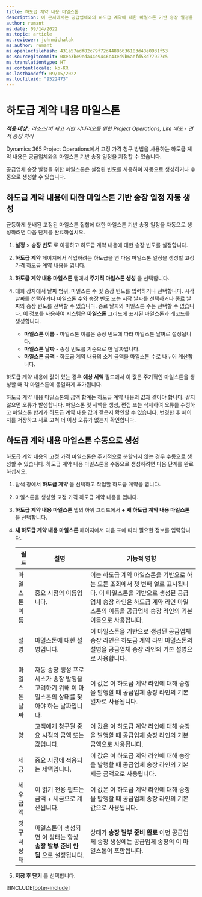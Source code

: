 ```yaml
---
title: 하도급 계약 내용 마일스톤
description: 이 문서에서는 공급업체와의 하도급 계약에 대한 마일스톤 기반 송장 일정을 만들고 유지 관리하는 방법에 대해 설명합니다.
author: rumant
ms.date: 09/14/2022
ms.topic: article
ms.reviewer: johnmichalak
ms.author: rumant
ms.openlocfilehash: 431a57adf82c79f72d44886636183d48e0931f53
ms.sourcegitcommit: 08eb3be9eda44e9446c43ed9b6aefd58d77927c5
ms.translationtype: HT
ms.contentlocale: ko-KR
ms.lasthandoff: 09/15/2022
ms.locfileid: "9522473"
---
```

# <a name="subcontract-line-milestones"></a>하도급 계약 내용 마일스톤

_**적용 대상 :** 리소스/비 재고 기반 시나리오를 위한 Project Operations, Lite 배포 - 견적 송장 처리_

Dynamics 365 Project Operations에서 고정 가격 청구 방법을 사용하는 하도급 계약 내용은 공급업체와의 마일스톤 기반 송장 일정을 지정할 수 있습니다.

공급업체 송장 발행을 위한 마일스톤은 설정된 빈도를 사용하여 자동으로 생성하거나 수동으로 생성할 수 있습니다.

## <a name="automatically-create-a-milestone-based-invoice-schedule-for-a-subcontract-line"></a>하도급 계약 내용에 대한 마일스톤 기반 송장 일정 자동 생성

균등하게 분배된 고정된 마일스톤 집합에 대한 마일스톤 기반 송장 일정을 자동으로 생성하려면 다음 단계를 완료하십시오.

1. **설정** > **송장 빈도** 로 이동하고 하도급 계약 내용에 대한 송장 빈도를 설정합니다.
2. **하도급 계약** 페이지에서 작업하려는 하도급을 연 다음 마일스톤 일정을 생성할 고정 가격 하도급 계약 내용을 엽니다.
3. **하도급 계약 내용 마일스톤** 탭에서 **주기적 마일스톤 생성** 을 선택합니다.
4. 대화 상자에서 날짜 범위, 마일스톤 수 및 송장 빈도를 입력하거나 선택합니다. 시작 날짜를 선택하거나 마일스톤 수와 송장 빈도 또는 시작 날짜를 선택하거나 종료 날짜와 송장 빈도를 선택할 수 있습니다. 종료 날짜와 마일스톤 수는 선택할 수 없습니다.
이 정보를 사용하여 시스템은 **마일스톤** 그리드에 표시된 마일스톤과 레코드를 생성합니다.

   - **마일스톤 이름** - 마일스톤 이름은 송장 빈도에 따라 마일스톤 날짜로 설정됩니다.
   - **마일스톤 날짜** - 송장 빈도를 기준으로 한 날짜입니다.
   - **마일스톤 금액** - 하도급 계약 내용의 소계 금액을 마일스톤 수로 나누어 계산합니다.

하도급 계약 내용에 값이 있는 경우 **예상 세액** 필드에서 이 값은 주기적인 마일스톤을 생성할 때 각 마일스톤에 동일하게 추가됩니다.

하도급 계약 내용 마일스톤의 금액 합계는 하도급 계약 내용의 값과 같아야 합니다. 같지 않으면 오류가 발생합니다. 마일스톤 및 세액을 생성, 편집 또는 삭제하여 오류를 수정하고 마일스톤 합계가 하도급 계약 내용 값과 같은지 확인할 수 있습니다. 변경한 후 페이지를 저장하고 새로 고쳐 더 이상 오류가 없는지 확인합니다.

## <a name="manually-create-subcontract-line-milestones"></a>하도급 계약 내용 마일스톤 수동으로 생성

하도급 계약 내용의 고정 가격 마일스톤은 주기적으로 분할되지 않는 경우 수동으로 생성할 수 있습니다. 하도급 계약 내용 마일스톤을 수동으로 생성하려면 다음 단계를 완료하십시오.

1. 탐색 창에서 **하도급 계약** 을 선택하고 작업할 하도급 계약을 엽니다.
2. 마일스톤을 생성할 고정 가격 하도급 계약 내용을 엽니다.
3. **하도급 계약 내용 마일스톤** 탭의 하위 그리드에서 **+ 새 하도급 계약 내용 마일스톤** 을 선택합니다.
4. **새 하도급 계약 내용 마일스톤** 페이지에서 다음 표에 따라 필요한 정보를 입력합니다.

    | 필드 | 설명 |기능적 영향|
    | --- | --- |----------------------|
    | 마일스톤 이름 | 중요 시점의 이름입니다. |이는 하도급 계약 마일스톤을 기반으로 하는 모든 조회에서 첫 번째 열로 표시됩니다. 이 마일스톤을 기반으로 생성된 공급업체 송장 라인은 하도급 계약 라인 마일스톤의 이름을 공급업체 송장 라인의 기본 이름으로 사용합니다.|
    | 설명 | 마일스톤에 대한 설명입니다. |이 마일스톤을 기반으로 생성된 공급업체 송장 라인은 하도급 계약 라인 마일스톤의 설명을 공급업체 송장 라인의 기본 설명으로 사용합니다.|
    | 마일스톤 날짜 | 자동 송장 생성 프로세스가 송장 발행을 고려하기 위해 이 마일스톤의 상태를 찾아야 하는 날짜입니다.| 이 값은 이 하도급 계약 라인에 대해 송장을 발행할 때 공급업체 송장 라인의 기본 일자로 사용됩니다. |
    | 양 | 고객에게 청구될 중요 시점의 금액 또는 값입니다. |이 값은 이 하도급 계약 라인에 대해 송장을 발행할 때 공급업체 송장 라인의 기본 금액으로 사용됩니다. |
    | 세금 | 중요 시점에 적용되는 세액입니다.| 이 값은 이 하도급 계약 라인에 대해 송장을 발행할 때 공급업체 송장 라인의 기본 세금 금액으로 사용됩니다. |
    | 세후 금액 | 이 읽기 전용 필드는 금액 + 세금으로 계산됩니다.|이 값은 이 하도급 계약 라인에 대해 송장을 발행할 때 공급업체 송장 라인의 기본값으로 사용됩니다. |
    | 청구서 상태 | 마일스톤이 생성되면 이 상태는 항상 **송장 발부 준비 안 됨** 으로 설정됩니다.|  상태가 **송장 발부 준비 완료** 이면 공급업체 송장 생성에는 공급업체 송장의 이 마일스톤이 포함됩니다. |

5. **저장 후 닫기** 를 선택합니다.


[!INCLUDE[footer-include](../../includes/footer-banner.md)]
